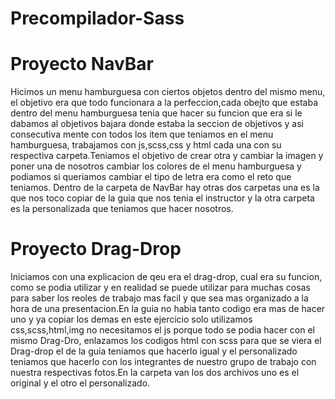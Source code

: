 # Precompilador-Sass

# Proyecto NavBar
Hicimos un menu hamburguesa con ciertos objetos dentro del mismo menu, el objetivo era que todo funcionara a la perfeccion,cada obejto que estaba dentro del menu hamburguesa tenia que hacer su funcion que era si le dabamos al objetivos bajara donde estaba la seccion de objetivos y asi consecutiva mente con todos los item que teniamos en el menu hamburguesa, trabajamos con js,scss,css y html cada una con su respectiva carpeta.Teniamos el objetivo de crear otra y cambiar la imagen  y poner una de nosotros cambiar los colores de el menu hamburguesa y podiamos si queriamos cambiar el tipo de letra era como el reto que teniamos. Dentro de la carpeta de NavBar hay otras dos carpetas una es la que nos toco copiar de la guia que nos tenia el instructor y la otra carpeta es la personalizada que teniamos que hacer nosotros.

# Proyecto Drag-Drop
Iniciamos con una explicacion de qeu era el drag-drop, cual era su funcion, como se podia utilizar y en realidad se puede utilizar para muchas cosas para saber los reoles de trabajo mas facil y que sea mas organizado a la hora de una presentacion.En la guia no habia tanto codigo era mas de hacer uno y ya copiar los demas en este ejercicio solo utilizamos css,scss,html,img no necesitamos el js porque todo se podia hacer con el mismo Drag-Dro, enlazamos los codigos html con scss para que se viera el Drag-drop el de la guia teniamos que hacerlo igual y el personalizado teniamos que hacerlo con los integrantes de nuestro grupo de trabajo con nuestra respectivas fotos.En la carpeta van los dos archivos uno es el original y el otro el personalizado.  
